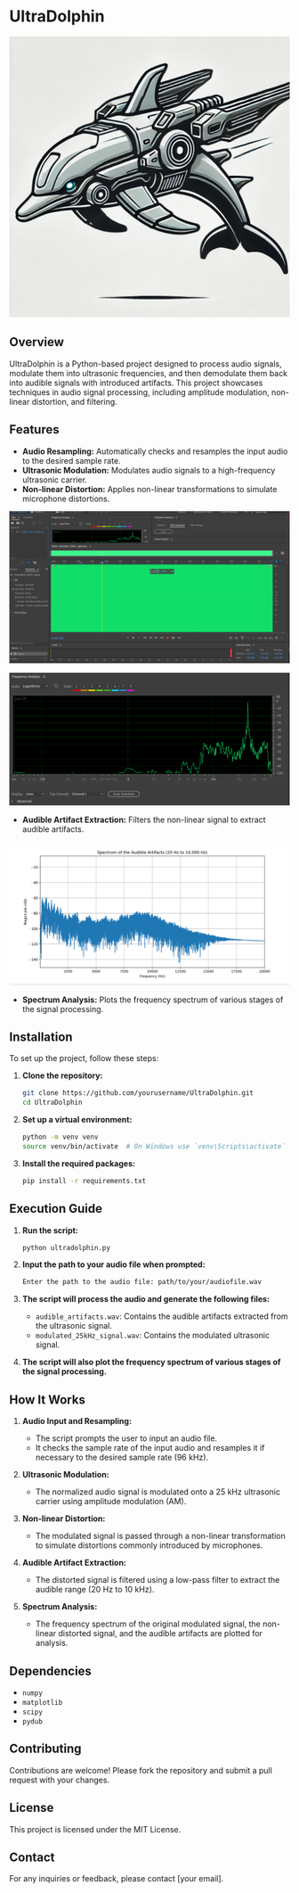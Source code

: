 
# UltraDolphin

![UltraDolphin](dolphin.jpg)
## Overview

UltraDolphin is a Python-based project designed to process audio signals, modulate them into ultrasonic frequencies, and then demodulate them back into audible signals with introduced artifacts. This project showcases techniques in audio signal processing, including amplitude modulation, non-linear distortion, and filtering.

## Features

- **Audio Resampling:** Automatically checks and resamples the input audio to the desired sample rate.
- **Ultrasonic Modulation:** Modulates audio signals to a high-frequency ultrasonic carrier.
- **Non-linear Distortion:** Applies non-linear transformations to simulate microphone distortions.

![Ultrasonic Dolphin Audio](ultrasonic.png)

![Ultrasonic Dolphin attack](ultradolphin_ultrasonic.png)

- **Audible Artifact Extraction:** Filters the non-linear signal to extract audible artifacts.

![Audible Artifacts](artifacts_freq_response.png)

- **Spectrum Analysis:** Plots the frequency spectrum of various stages of the signal processing.

## Installation

To set up the project, follow these steps:

1. **Clone the repository:**

   ```sh
   git clone https://github.com/yourusername/UltraDolphin.git
   cd UltraDolphin
   ```

2. **Set up a virtual environment:**

   ```sh
   python -m venv venv
   source venv/bin/activate  # On Windows use `venv\Scripts\activate`
   ```

3. **Install the required packages:**

   ```sh
   pip install -r requirements.txt
   ```

## Execution Guide

1. **Run the script:**

   ```sh
   python ultradolphin.py
   ```

2. **Input the path to your audio file when prompted:**

   ```sh
   Enter the path to the audio file: path/to/your/audiofile.wav
   ```

3. **The script will process the audio and generate the following files:**

   - `audible_artifacts.wav`: Contains the audible artifacts extracted from the ultrasonic signal.
   - `modulated_25kHz_signal.wav`: Contains the modulated ultrasonic signal.

4. **The script will also plot the frequency spectrum of various stages of the signal processing.**

## How It Works

1. **Audio Input and Resampling:**
   - The script prompts the user to input an audio file.
   - It checks the sample rate of the input audio and resamples it if necessary to the desired sample rate (96 kHz).

2. **Ultrasonic Modulation:**
   - The normalized audio signal is modulated onto a 25 kHz ultrasonic carrier using amplitude modulation (AM).

3. **Non-linear Distortion:**
   - The modulated signal is passed through a non-linear transformation to simulate distortions commonly introduced by microphones.

4. **Audible Artifact Extraction:**
   - The distorted signal is filtered using a low-pass filter to extract the audible range (20 Hz to 10 kHz).

5. **Spectrum Analysis:**
   - The frequency spectrum of the original modulated signal, the non-linear distorted signal, and the audible artifacts are plotted for analysis.

## Dependencies

- `numpy`
- `matplotlib`
- `scipy`
- `pydub`

## Contributing

Contributions are welcome! Please fork the repository and submit a pull request with your changes.

## License

This project is licensed under the MIT License.

## Contact

For any inquiries or feedback, please contact [your email].

